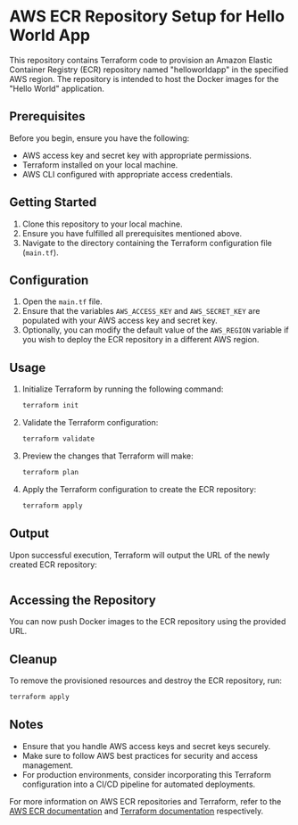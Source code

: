 # AWS ECR Repository Setup for Hello World App

This repository contains Terraform code to provision an Amazon Elastic Container Registry (ECR) repository named "helloworldapp" in the specified AWS region. The repository is intended to host the Docker images for the "Hello World" application.

## Prerequisites

Before you begin, ensure you have the following:

- AWS access key and secret key with appropriate permissions.
- Terraform installed on your local machine.
- AWS CLI configured with appropriate access credentials.

## Getting Started

1. Clone this repository to your local machine.
2. Ensure you have fulfilled all prerequisites mentioned above.
3. Navigate to the directory containing the Terraform configuration file (`main.tf`).

## Configuration

1. Open the `main.tf` file.
2. Ensure that the variables `AWS_ACCESS_KEY` and `AWS_SECRET_KEY` are populated with your AWS access key and secret key.
3. Optionally, you can modify the default value of the `AWS_REGION` variable if you wish to deploy the ECR repository in a different AWS region.

## Usage

1. Initialize Terraform by running the following command:

   ```sh
   terraform init
   ```

2. Validate the Terraform configuration:

   ```sh
   terraform validate
   ```

3. Preview the changes that Terraform will make:

   ```sh
   terraform plan
   ```

4. Apply the Terraform configuration to create the ECR repository:
   ```sh
   terraform apply
   ```

## Output

Upon successful execution, Terraform will output the URL of the newly created ECR repository:

```bash helloworldapp-repository-URL = <repository_url>

```

## Accessing the Repository

You can now push Docker images to the ECR repository using the provided URL.

## Cleanup

To remove the provisioned resources and destroy the ECR repository, run:
```sh
terraform apply

```

## Notes

- Ensure that you handle AWS access keys and secret keys securely.
- Make sure to follow AWS best practices for security and access management.
- For production environments, consider incorporating this Terraform configuration into a CI/CD pipeline for automated deployments.

For more information on AWS ECR repositories and Terraform, refer to the [AWS ECR documentation](https://docs.aws.amazon.com/ecr/index.html) and [Terraform documentation](https://www.terraform.io/docs/index.html) respectively.
```
